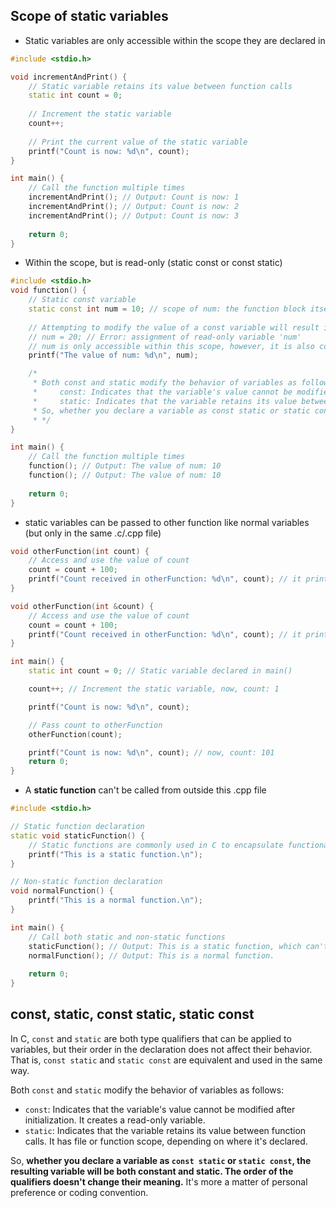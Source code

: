 ## Scope of static variables
* Static variables are only accessible within the scope they are declared in
```cpp
#include <stdio.h>

void incrementAndPrint() {
    // Static variable retains its value between function calls
    static int count = 0;
    
    // Increment the static variable
    count++;
    
    // Print the current value of the static variable
    printf("Count is now: %d\n", count);
}

int main() {
    // Call the function multiple times
    incrementAndPrint(); // Output: Count is now: 1
    incrementAndPrint(); // Output: Count is now: 2
    incrementAndPrint(); // Output: Count is now: 3
    
    return 0;
}
```

* Within the scope, but is read-only (static const or const static)
```cpp
#include <stdio.h>
void function() {
    // Static const variable
    static const int num = 10; // scope of num: the function block itself
    
    // Attempting to modify the value of a const variable will result in a compilation error
    // num = 20; // Error: assignment of read-only variable 'num'
    // num is only accessible within this scope, however, it is also const, so num can not be assigned new value
    printf("The value of num: %d\n", num);

    /*
     * Both const and static modify the behavior of variables as follows:
     *     const: Indicates that the variable's value cannot be modified after initialization. It creates a read-only variable.
     *     static: Indicates that the variable retains its value between function calls. It has file or function scope, depending on where it's declared.
     * So, whether you declare a variable as const static or static const, the resulting variable will be both constant and static. The order of the qualifiers doesn't change their meaning. It's more a matter of personal preference or coding convention.
     * */
}

int main() {
    // Call the function multiple times
    function(); // Output: The value of num: 10
    function(); // Output: The value of num: 10
    
    return 0;
}
```

* static variables can be passed to other function like normal variables (but only in the same .c/.cpp file)
```cpp
void otherFunction(int count) {
    // Access and use the value of count
    count = count + 100;
    printf("Count received in otherFunction: %d\n", count); // it prints 101, but once returned it is still 1 in the original scope.
}

void otherFunction(int &count) {
    // Access and use the value of count
    count = count + 100;
    printf("Count received in otherFunction: %d\n", count); // it prints 101 because it is passed by reference, otherwise once returned, count is still 1.
}

int main() {
    static int count = 0; // Static variable declared in main()

    count++; // Increment the static variable, now, count: 1

    printf("Count is now: %d\n", count);

    // Pass count to otherFunction
    otherFunction(count);

    printf("Count is now: %d\n", count); // now, count: 101
    return 0;
}
```

* A **static function** can't be called from outside this .cpp file
```cpp
#include <stdio.h>

// Static function declaration
static void staticFunction() {
    // Static functions are commonly used in C to encapsulate functionality within a single file and prevent their usage from other files, making them useful for implementing file-local functions or helper functions that are not intended to be used outside of their own file.
    printf("This is a static function.\n");
}

// Non-static function declaration
void normalFunction() {
    printf("This is a normal function.\n");
}

int main() {
    // Call both static and non-static functions
    staticFunction(); // Output: This is a static function, which can't be called from outside this .cpp file
    normalFunction(); // Output: This is a normal function.
    
    return 0;
}
```
## const, static, const static, static const
In C, `const` and `static` are both type qualifiers that can be applied to variables, but their order in the declaration does not affect their behavior. That is, `const static` and `static const` are equivalent and used in the same way.

Both `const` and `static` modify the behavior of variables as follows:

- `const`: Indicates that the variable's value cannot be modified after initialization. It creates a read-only variable.
- `static`: Indicates that the variable retains its value between function calls. It has file or function scope, depending on where it's declared.

So, __whether you declare a variable as `const static` or `static const`, the resulting variable will be both constant and static. The order of the qualifiers doesn't change their meaning.__ It's more a matter of personal preference or coding convention.
